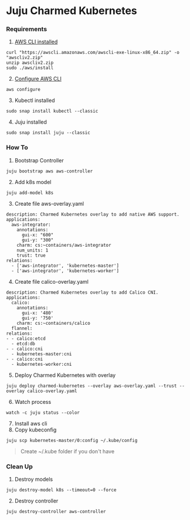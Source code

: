 # **Juju Charmed Kubernetes**
### **Requirements**
1. [AWS CLI installed](https://docs.aws.amazon.com/cli/latest/userguide/getting-started-install.html)
```
curl "https://awscli.amazonaws.com/awscli-exe-linux-x86_64.zip" -o "awscliv2.zip"
unzip awscliv2.zip
sudo ./aws/install
```
2. [Configure AWS CLI](https://docs.aws.amazon.com/cli/latest/userguide/cli-configure-quickstart.html#cli-configure-quickstart-config)
```
aws configure
```
3. Kubectl installed
```
sudo snap install kubectl --classic
```
4. Juju installed
```
sudo snap install juju --classic
```
### **How To**
1. Bootstrap Controller
```
juju bootstrap aws aws-controller
```
2. Add k8s model
```
juju add-model k8s
```
3. Create file aws-overlay.yaml
```
description: Charmed Kubernetes overlay to add native AWS support.
applications:
  aws-integrator:
    annotations:
      gui-x: "600"
      gui-y: "300"
    charm: cs:~containers/aws-integrator
    num_units: 1
    trust: true
relations:
  - ['aws-integrator', 'kubernetes-master']
  - ['aws-integrator', 'kubernetes-worker']
```
4. Create file calico-overlay.yaml
```
description: Charmed Kubernetes overlay to add Calico CNI.
applications:
  calico:
    annotations:
      gui-x: '480'
      gui-y: '750'
    charm: cs:~containers/calico
  flannel:
relations:
- - calico:etcd
  - etcd:db
- - calico:cni
  - kubernetes-master:cni
- - calico:cni
  - kubernetes-worker:cni
```
5. Deploy Charmed Kubernetes with overlay
```
juju deploy charmed-kubernetes --overlay aws-overlay.yaml --trust --overlay calico-overlay.yaml
```
6. Watch process
```
watch -c juju status --color
```
7. Install aws cli
8. Copy kubeconfig
```
juju scp kubernetes-master/0:config ~/.kube/config
```
> Create ~/.kube folder if you don't have
### **Clean Up**
1. Destroy models
```
juju destroy-model k8s --timeout=0 --force
```
2. Destroy controller
```
juju destroy-controller aws-controller
```

